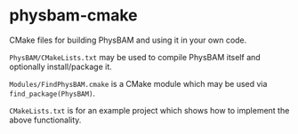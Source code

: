 physbam-cmake
=============

CMake files for building PhysBAM and using it in your own code.

`PhysBAM/CMakeLists.txt` may be used to compile PhysBAM itself and optionally install/package it.

`Modules/FindPhysBAM.cmake` is a CMake module which may be used via `find_package(PhysBAM)`.

`CMakeLists.txt` is for an example project which shows how to implement the above functionality.
